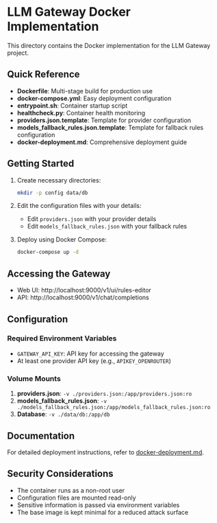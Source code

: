 # LLM Gateway Docker Implementation

This directory contains the Docker implementation for the LLM Gateway project.

## Quick Reference

- **Dockerfile**: Multi-stage build for production use
- **docker-compose.yml**: Easy deployment configuration
- **entrypoint.sh**: Container startup script
- **healthcheck.py**: Container health monitoring
- **providers.json.template**: Template for provider configuration
- **models_fallback_rules.json.template**: Template for fallback rules configuration
- **docker-deployment.md**: Comprehensive deployment guide

## Getting Started

1. Create necessary directories:
   ```bash
   mkdir -p config data/db
   ```

2. Edit the configuration files with your details:
   - Edit `providers.json` with your provider details
   - Edit `models_fallback_rules.json` with your fallback rules

3. Deploy using Docker Compose:
   ```bash
   docker-compose up -d
   ```

## Accessing the Gateway

- Web UI: http://localhost:9000/v1/ui/rules-editor
- API: http://localhost:9000/v1/chat/completions

## Configuration

### Required Environment Variables

- `GATEWAY_API_KEY`: API key for accessing the gateway
- At least one provider API key (e.g., `APIKEY_OPENROUTER`)

### Volume Mounts

1. **providers.json**: `-v ./providers.json:/app/providers.json:ro`
2. **models_fallback_rules.json**: `-v ./models_fallback_rules.json:/app/models_fallback_rules.json:ro`
3. **Database**: `-v ./data/db:/app/db`

## Documentation

For detailed deployment instructions, refer to [docker-deployment.md](docker-deployment.md).

## Security Considerations

- The container runs as a non-root user
- Configuration files are mounted read-only
- Sensitive information is passed via environment variables
- The base image is kept minimal for a reduced attack surface